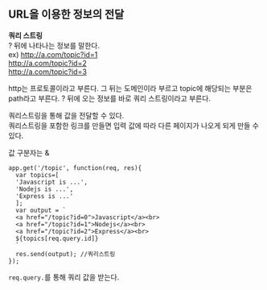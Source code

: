 ## URL을 이용한 정보의 전달

**쿼리 스트링**  
? 뒤에 나타나는 정보를 말한다.  
ex) http://a.com/topic?id=1  
http://a.com/topic?id=2  
http://a.com/topic?id=3  

http는 프로토콜이라고 부른다. 그 뒤는 도메인이라 부르고 topic에 해당되는 부분은 path라고 부른다. ? 뒤에 오는 정보를 바로 쿼리 스트링이라고 부른다.  

쿼리스트링을 통해 값을 전달할 수 있다.  
쿼리스트링을 포함한 링크를 만들면 입력 값에 따라 다른 페이지가 나오게 되게 만들 수 있다.  

값 구분자는 &  

```
app.get('/topic', function(req, res){
  var topics=[
  'Javascript is ...',
  'Nodejs is ...',
  'Express is ...'
  ];
  var output = `
  <a href="/topic?id=0">Javascript</a><br>
  <a href="/topic?id=1">Nodejs</a><br>
  <a href="/topic?id=2">Express</a><br>
  ${topics[req.query.id]}
  `
  res.send(output); //쿼리스트링
});
```


`req.query.`를 통해 쿼리 값을 받는다.  
